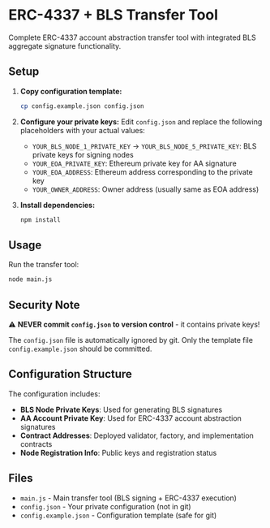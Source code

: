 # ERC-4337 + BLS Transfer Tool

Complete ERC-4337 account abstraction transfer tool with integrated BLS aggregate signature functionality.

## Setup

1. **Copy configuration template:**
   ```bash
   cp config.example.json config.json
   ```

2. **Configure your private keys:**
   Edit `config.json` and replace the following placeholders with your actual values:
   - `YOUR_BLS_NODE_1_PRIVATE_KEY` → `YOUR_BLS_NODE_5_PRIVATE_KEY`: BLS private keys for signing nodes
   - `YOUR_EOA_PRIVATE_KEY`: Ethereum private key for AA signature
   - `YOUR_EOA_ADDRESS`: Ethereum address corresponding to the private key
   - `YOUR_OWNER_ADDRESS`: Owner address (usually same as EOA address)

3. **Install dependencies:**
   ```bash
   npm install
   ```

## Usage

Run the transfer tool:
```bash
node main.js
```

## Security Note

⚠️ **NEVER commit `config.json` to version control** - it contains private keys!

The `config.json` file is automatically ignored by git. Only the template file `config.example.json` should be committed.

## Configuration Structure

The configuration includes:
- **BLS Node Private Keys**: Used for generating BLS signatures
- **AA Account Private Key**: Used for ERC-4337 account abstraction signatures  
- **Contract Addresses**: Deployed validator, factory, and implementation contracts
- **Node Registration Info**: Public keys and registration status

## Files

- `main.js` - Main transfer tool (BLS signing + ERC-4337 execution)
- `config.json` - Your private configuration (not in git)
- `config.example.json` - Configuration template (safe for git)